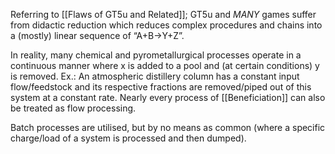 Referring to [[Flaws of GT5u and Related]]; GT5u and *MANY* games suffer from didactic reduction which reduces complex procedures and chains into a (mostly) linear sequence of “A+B->Y+Z”.

In reality, many chemical and pyrometallurgical processes operate in a continuous manner where x is added to a pool and (at certain conditions) y is removed. 
Ex.: An atmospheric distillery column has a constant input flow/feedstock and its respective fractions are removed/piped out of this system at a constant rate.
Nearly every process of [[Beneficiation]] can also be treated as flow processing. 

Batch processes are utilised, but by no means as common (where a specific charge/load of a system is processed and then dumped).

